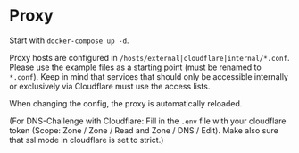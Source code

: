# Proxy

Start with `docker-compose up -d`.

Proxy hosts are configured in `/hosts/external|cloudflare|internal/*.conf`. Please use the example files as a starting point (must be renamed to `*.conf`). Keep in mind that services that should only be accessible internally or exclusively via Cloudflare must use the access lists.

When changing the config, the proxy is automatically reloaded.

(For DNS-Challenge with Cloudflare: Fill in the `.env` file with your cloudflare token (Scope: Zone / Zone / Read and Zone / DNS / Edit). Make also sure that ssl mode in cloudflare is set to strict.)
